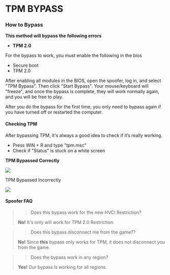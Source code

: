 # TPM BYPASS

### How to Bypass <a href="#how-to-bypass" id="how-to-bypass"></a>

**This method will bypass the following errors**

* **TPM 2.0**

For the bypass to work, you must enable the following in the bios

* Secure boot
* TPM 2.0

After enabling all modules in the BIOS, open the spoofer, log in, and select "TPM Bypass". Then click "Start Bypass". Your mouse/keyboard will "freeze", and once the bypass is complete, they will work normally again, and you will be free to play.

After you do the bypass for the first time, you only need to bypass again if you have turned off or restarted the computer.

#### Checking TPM <a href="#checking-tpm" id="checking-tpm"></a>

After bypassing TPM, it's always a good idea to check if it’s really working.

* Press WIN + R and type "tpm.msc"
* Check if "Status" is stuck on a white screen

**TPM Bypassed Correctly**

![](https://guides.moddingassociation.net/\~gitbook/image?url=https%3A%2F%2F4078172018-files.gitbook.io%2F%7E%2Ffiles%2Fv0%2Fb%2Fgitbook-x-prod.appspot.com%2Fo%2Fspaces%252Fgxol57krZAOcrJxJpuhe%252Fuploads%252FN2zC5kF9Ys5tqVXfXpR3%252Fimage.png%3Falt%3Dmedia%26token%3Dc0c02846-3493-4615-ab5c-83e8ca5807b8\&width=768\&dpr=4\&quality=100\&sign=7e1dbf43\&sv=1)

TPM Bypassed Incorrectly

![](https://guides.moddingassociation.net/\~gitbook/image?url=https%3A%2F%2F4078172018-files.gitbook.io%2F%7E%2Ffiles%2Fv0%2Fb%2Fgitbook-x-prod.appspot.com%2Fo%2Fspaces%252Fgxol57krZAOcrJxJpuhe%252Fuploads%252FTNudWS2dL0QzqLRxU4dP%252F123.png%3Falt%3Dmedia%26token%3D62a34482-51fb-4bb8-b958-16ad69038c00\&width=768\&dpr=4\&quality=100\&sign=2850c8ae\&sv=1)

#### Spoofer FAQ <a href="#spoofer-faq" id="spoofer-faq"></a>

> > Does this bypass work for the new HVCI Restriction?
>
> **No!** It's only will work for TPM 2.0 Restriction.

> > Does this bypass disconnect me from the game??
>
> **No!** Since **this** bypass only works for TPM, it does not disconnect you from the game.

> > Does the bypass work in any region?
>
> **Yes!** Our bypass is working for all regions.
